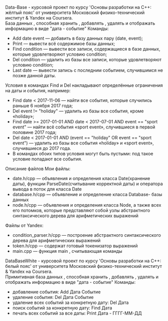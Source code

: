 Data-Base - курсовой проект по курсу  'Основы разработки на C++: жёлтый пояс' от университета Московский физико-технический институт & Yandex на Coursera.  
База данных , способная хранить , добавлять , удалять и отображать информацию в виде "дата - событие"
Команды:
- Add date event — добавить в базу данных пару (date, event);
- Print — вывести всё содержимое базы данных;
- Find condition — вывести все записи, содержащиеся в базе данных, которые удовлетворяют условию condition;
- Del condition — удалить из базы все записи, которые удовлетворяют условию condition;
- Last date — вывести запись с последним событием, случившимся не позже данной даты.

Условия в командах Find и Del накладывают определённые ограничения на даты и события, например:

- Find date < 2017-11-06 — найти все события, которые случились раньше 6 ноября 2017 года;
- Del event != "holiday" — удалить из базы все события, кроме «holiday»;
- Find date >= 2017-01-01 AND date < 2017-07-01 AND event == "sport event" — найти всё события «sport event», случившиеся в первой половине 2017 года;
- Del date < 2017-01-01 AND (event == "holiday" OR event == "sport event") — удалить из базы все события «holiday» и «sport event», случившиеся до 2017 года.
- В командах обоих типов условия могут быть пустыми: под такое условие попадают все события.

Описание файлов
Мои файлы:
- date.h/cpp — объявления и определения класса Date(хранение даты), функции ParseDate(считывание корректной даты) и оператора вывода в поток для класса Date
- database.h/cpp — объявление и определение класса Database- базы данных
- node.h/cpp — объявления и определения класса Node, а также всех его потомков, которые представляют собой узлы абстрактного синтаксического дерева для арифметических выражений

Файлы от Yandex:
- condition_parser.h/cpp — построение абстрактного синтаксического дерева для арифметических выражений
- token.h/cpp — содержат готовый токенизатор выражений
- main.cpp — функция main , считывающая команды

DataBaseWhite - курсовой проект по курсу 'Основы разработки на C++: белый пояс' от университета Московский физико-технический институт & Yandex на Coursera.  
Примитивная база данных , способная хранить , добавлять , удалять и отображать информацию в виде "дата - событие"
Команды:
- добавление события:                        Add Дата Событие
- удаление события:                          Del Дата Событие
- удаление всех событий за конкретную дату:  Del Дата
- поиск событий за конкретную дату:          Find Дата
- печать всех событий за все даты:           Print
Дата - ГГГГ-ММ-ДД
